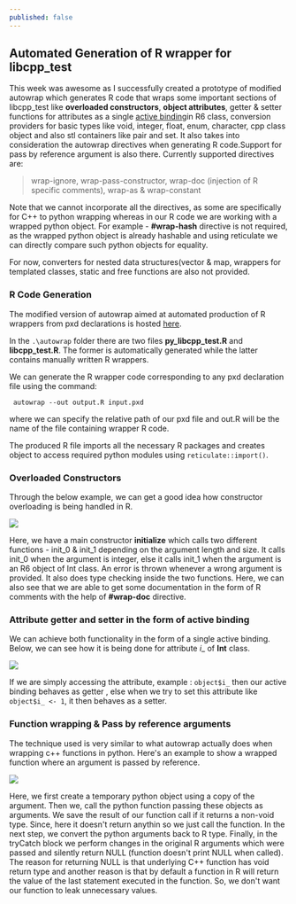 ```yaml
---
published: false
---
```

## Automated Generation of R wrapper for libcpp_test

This week was awesome as I successfully created a prototype of modified autowrap which generates R code that wraps some important sections of libcpp_test like **overloaded constructors**, **object attributes**, getter & setter functions for attributes as a single [active binding](https://collinerickson.github.io/2018/01/10/using-active-bindings-in-r6-classes/)in R6 class, conversion providers for basic types like void, integer, float, enum, character, cpp class object and also stl containers like pair and set. It also takes into consideration the autowrap directives  when generating R code.Support for pass by reference argument is also there. Currently supported directives are:

> wrap-ignore, 
wrap-pass-constructor, 
wrap-doc (injection of R specific comments), 
wrap-as & wrap-constant

Note that we cannot incorporate all the directives, as some are specifically for C++ to python wrapping whereas in our R code we are working with a wrapped python object. For example - **#wrap-hash** directive is not required, as the wrapped python object is already hashable and using reticulate we can directly compare such python objects for equality.

For now, converters for nested data structures(vector & map, wrappers for templated classes, static and free functions are also not provided. 

### R Code Generation
The modified version of autowrap aimed at automated production of R wrappers from pxd declarations is hosted [here](https://github.com/24sharkS/autowrap-1).

In the ```.\autowrap``` folder there are two files **py_libcpp_test.R** and **libcpp_test.R**. The former is automatically generated while the latter contains manually written R wrappers.

We can generate the R wrapper code corresponding to any pxd declaration file using the command:

```	autowrap --out output.R input.pxd``` 

where we can specify the relative path of our pxd file and out.R will be the name of the file containing wrapper R code.

The produced R file imports all the necessary R packages and creates object to access required python modules using ```reticulate::import()```.

### Overloaded Constructors
Through the below example, we can get a good idea how constructor overloading is being handled in R.

![]({{site.baseurl}}/images/pycharm64_OCgV0GmQPk.png)


Here, we have a main constructor **initialize** which calls two different functions - init_0 & init_1 depending on the argument length and size. It calls init_0 when the argument is integer, else it calls init_1 when the argument is an R6 object of Int class. An error is thrown whenever a wrong argument is provided. It also does type checking inside the two functions. Here, we can also see that we are able to get some documentation in the form of R comments with the help of **#wrap-doc** directive.

### Attribute getter and setter in the form of active binding

We can achieve both functionality in the form of a single active binding. Below, we can see how it is being done for attribute _i__ of **Int** class.


![]({{site.baseurl}}/images/pycharm64_BgUv9fi7KP.png)


If we are simply accessing the attribute, example : ```object$i_``` then our active binding behaves as getter , else when we try to set this attribute like ```object$i_ <- 1```, it then behaves as a setter.


### Function wrapping & Pass by reference arguments

The technique used is very similar to what autowrap actually does when wrapping c++ functions in python. Here's an example to show a wrapped function where an argument is passed by reference.


![]({{site.baseurl}}/images/pycharm64_dvtRpN2mbu.png)


Here, we first create a temporary python object using a copy of the argument. Then we, call the python function passing these objects as arguments. We save the result of our function call if it returns a non-void type. Since, here it doesn't return anythin so we just call the function.
In the next step, we convert the python arguments back to R type. Finally, in the tryCatch block we perform changes in the original R arguments	which were passed and silently return NULL (function doesn't print NULL when called). The reason for returning NULL is that underlying C++ function has void return type and another reason is that by default a function in R will return the value of the last statement executed in the function. So, we don't want our function to leak unnecessary values.





